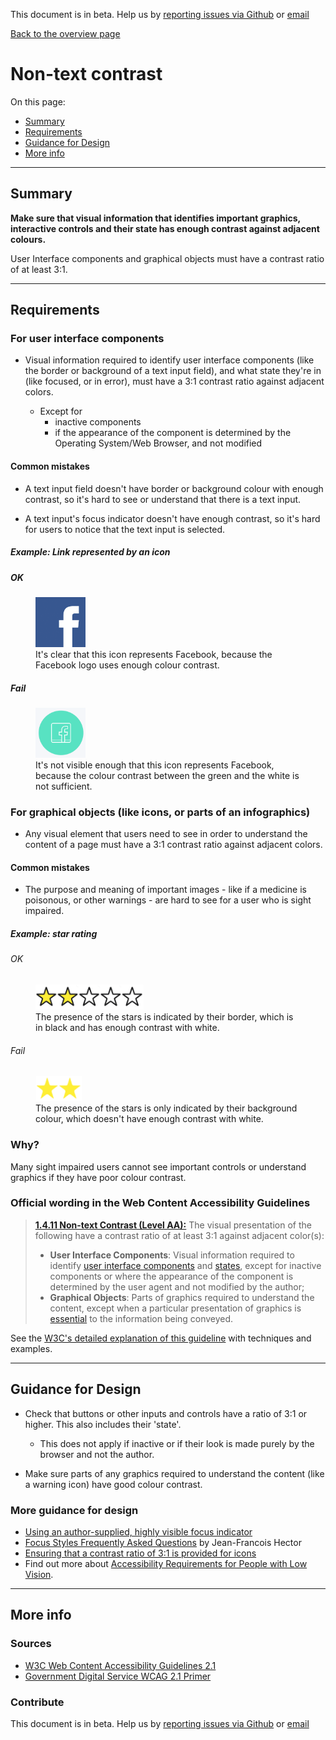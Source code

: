 This document is in beta. Help us by [reporting issues via Github](https://github.com/theappbusiness/accessibility-guidelines) or [email](mailto:a11y@kinandcarta.com)

[Back to the overview page](./../index.html)

# Non-text contrast

On this page:

- [Summary](#summary)
- [Requirements](#requirements)
- [Guidance for Design](#guidance-for-design)
- [More info](#more-info)

---

## Summary

**Make sure that visual information that identifies important graphics, interactive controls and their **state** has enough contrast against adjacent colours.**

User Interface components and graphical objects must have a contrast ratio of at least 3:1.

---

## Requirements

### For user interface components

- Visual information required to identify user interface components (like the border or background of a text input field), and what state they're in (like focused, or in error), must have a 3:1 contrast ratio against adjacent colors.

  - Except for
    - inactive components
    - if the appearance of the component is determined by the Operating System/Web Browser, and not modified

#### Common mistakes

- A text input field doesn't have border or background colour with enough contrast, so it's hard to see or understand that there is a text input.

- A text input's focus indicator doesn't have enough contrast, so it's hard for users to notice that the text input is selected.

##### Example: Link represented by an icon

##### OK

<figure>
  <img src="../assets/icon_1411_success.png" height="80">
  <caption><div>It's clear that this icon represents Facebook, because the Facebook logo uses enough colour contrast.</div></caption>
</figure>

##### Fail

<figure>
  <img src="../assets/icon_1411_fail.png" height="80">
  <caption><div>It's not visible enough that this icon represents Facebook, because the colour contrast between the green and the white is not sufficient.</div></caption>
</figure>

### For graphical objects (like icons, or parts of an infographics)

- Any visual element that users need to see in order to understand the content of a page must have a 3:1 contrast ratio against adjacent colors.

#### Common mistakes

- The purpose and meaning of important images - like if a medicine is poisonous, or other warnings - are hard to see for a user who is sight impaired.

##### Example: star rating

###### OK

<figure>
  <img src="../assets/star_rating_1411_success.png" height="40">
  <caption><div>The presence of the stars is indicated by their border, which is in black and has enough contrast with white.</div></caption>
</figure>

###### Fail

<figure>
  <img src="../assets/star_rating_1411_fail.png" height="40">
  <caption><div>The presence of the stars is only indicated by their background colour, which doesn't have enough contrast with white.</div></caption>
</figure>

### Why?

Many sight impaired users cannot see important controls or understand graphics if they have poor colour contrast.

### Official wording in the Web Content Accessibility Guidelines

> [**1.4.11 Non-text Contrast (Level AA):**](https://www.w3.org/TR/UNDERSTANDING-WCAG20/content-structure-separation-programmatic.html) The visual presentation of the following have a contrast ratio of at least 3:1 against adjacent color(s):
>
> - **User Interface Components**: Visual information required to identify [user interface components](https://www.w3.org/WAI/WCAG21/Understanding/non-text-contrast.html#dfn-user-interface-component) and [states](https://www.w3.org/WAI/WCAG21/Understanding/non-text-contrast.html#dfn-state), except for inactive components or where the appearance of the component is determined by the user agent and not modified by the author;
> - **Graphical Objects**: Parts of graphics required to understand the content, except when a particular presentation of graphics is [essential](https://www.w3.org/WAI/WCAG21/Understanding/non-text-contrast.html#dfn-essential) to the information being conveyed.

See the [W3C's detailed explanation of this guideline](https://www.w3.org/TR/UNDERSTANDING-WCAG20/content-structure-separation-programmatic.html) with techniques and examples.

---

## Guidance for Design

- Check that buttons or other inputs and controls have a ratio of 3:1 or higher. This also includes their 'state'.

  - This does not apply if inactive or if their look is made purely by the browser and not the author.

- Make sure parts of any graphics required to understand the content (like a warning icon) have good colour contrast.

### More guidance for design

- [Using an author-supplied, highly visible focus indicator](https://www.w3.org/WAI/WCAG21/Techniques/general/G195)
- [Focus Styles Frequently Asked Questions](https://docs.google.com/document/d/1I9AvA3cPDlNdNpBZ1Kotk0CRLjL4aNe5Fkjs6S61nBI/edit?usp=sharing) by Jean-Francois Hector
- [Ensuring that a contrast ratio of 3:1 is provided for icons](https://www.w3.org/WAI/WCAG21/Techniques/general/G207)
- Find out more about [Accessibility Requirements for People with Low Vision](http://w3c.github.io/low-vision-a11y-tf/requirements.html).

---

## More info

### Sources

- [W3C Web Content Accessibility Guidelines 2.1](https://www.w3.org/TR/WCAG21/)
- [Government Digital Service WCAG 2.1 Primer](https://alphagov.github.io/wcag-primer/)

### Contribute

This document is in beta. Help us by [reporting issues via Github](https://github.com/theappbusiness/accessibility-guidelines) or [email](mailto:a11y@kinandcarta.com)

